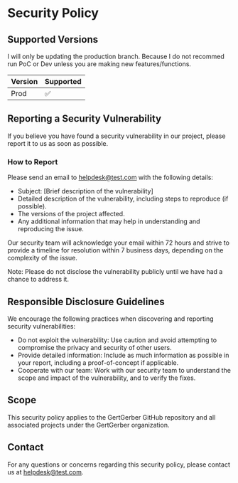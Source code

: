 # Security Policy

## Supported Versions

I will only be updating the production branch.
Because I do not recommed run PoC or Dev unless you are making new features/functions.

| Version | Supported          |
| ------- | ------------------ |
| Prod   | :white_check_mark: |

## Reporting a Security Vulnerability
If you believe you have found a security vulnerability in our project, please report it to us as soon as possible.

### How to Report
Please send an email to helpdesk@test.com with the following details:

- Subject: [Brief description of the vulnerability]
- Detailed description of the vulnerability, including steps to reproduce (if possible).
- The versions of the project affected.
- Any additional information that may help in understanding and reproducing the issue.

Our security team will acknowledge your email within 72 hours and strive to provide a timeline for resolution within 7 business days, depending on the complexity of the issue.

Note: Please do not disclose the vulnerability publicly until we have had a chance to address it.

## Responsible Disclosure Guidelines
We encourage the following practices when discovering and reporting security vulnerabilities:

- Do not exploit the vulnerability: Use caution and avoid attempting to compromise the privacy and security of other users.
- Provide detailed information: Include as much information as possible in your report, including a proof-of-concept if applicable.
- Cooperate with our team: Work with our security team to understand the scope and impact of the vulnerability, and to verify the fixes.

## Scope

This security policy applies to the GertGerber GitHub repository and all associated projects under the GertGerber organization.

## Contact
For any questions or concerns regarding this security policy, please contact us at helpdesk@test.com.

